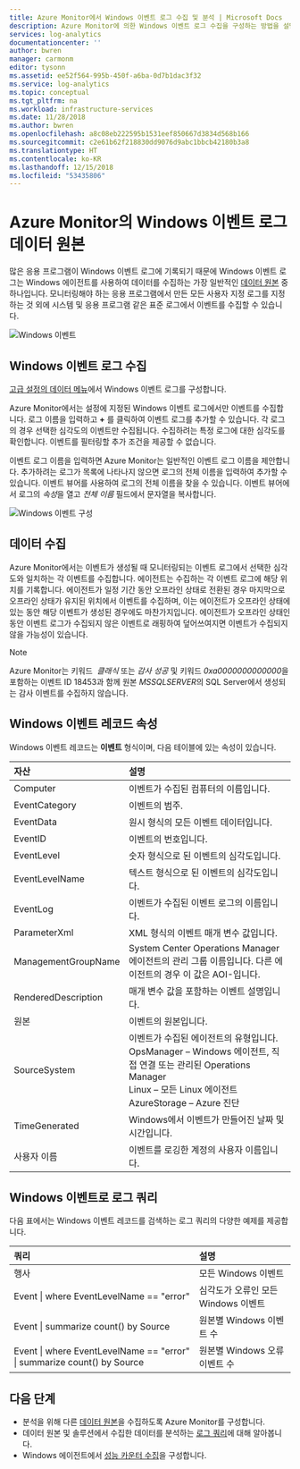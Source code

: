 ```yaml
---
title: Azure Monitor에서 Windows 이벤트 로그 수집 및 분석 | Microsoft Docs
description: Azure Monitor에 의한 Windows 이벤트 로그 수집을 구성하는 방법을 설명하고,생성되는 레코드에 대한 자세한 정보를 제공합니다.
services: log-analytics
documentationcenter: ''
author: bwren
manager: carmonm
editor: tysonn
ms.assetid: ee52f564-995b-450f-a6ba-0d7b1dac3f32
ms.service: log-analytics
ms.topic: conceptual
ms.tgt_pltfrm: na
ms.workload: infrastructure-services
ms.date: 11/28/2018
ms.author: bwren
ms.openlocfilehash: a8c08eb222595b1531eef850667d3834d568b166
ms.sourcegitcommit: c2e61b62f218830dd9076d9abc1bbcb42180b3a8
ms.translationtype: HT
ms.contentlocale: ko-KR
ms.lasthandoff: 12/15/2018
ms.locfileid: "53435806"
---
```

# <a name="windows-event-log-data-sources-in-azure-monitor"></a>Azure Monitor의 Windows 이벤트 로그 데이터 원본
많은 응용 프로그램이 Windows 이벤트 로그에 기록되기 때문에 Windows 이벤트 로그는 Windows 에이전트를 사용하여 데이터를 수집하는 가장 일반적인 [데이터 원본](agent-data-sources.md) 중 하나입니다.  모니터링해야 하는 응용 프로그램에서 만든 모든 사용자 지정 로그를 지정하는 것 외에 시스템 및 응용 프로그램 같은 표준 로그에서 이벤트를 수집할 수 있습니다.

![Windows 이벤트](media/data-sources-windows-events/overview.png)     

## <a name="configuring-windows-event-logs"></a>Windows 이벤트 로그 수집
[고급 설정의 데이터 메뉴](agent-data-sources.md#configuring-data-sources)에서 Windows 이벤트 로그를 구성합니다.

Azure Monitor에서는 설정에 지정된 Windows 이벤트 로그에서만 이벤트를 수집합니다.  로그 이름을 입력하고 **+** 를 클릭하여 이벤트 로그를 추가할 수 있습니다.  각 로그의 경우 선택한 심각도의 이벤트만 수집됩니다.  수집하려는 특정 로그에 대한 심각도를 확인합니다.  이벤트를 필터링할 추가 조건을 제공할 수 없습니다.

이벤트 로그 이름을 입력하면 Azure Monitor는 일반적인 이벤트 로그 이름을 제안합니다. 추가하려는 로그가 목록에 나타나지 않으면 로그의 전체 이름을 입력하여 추가할 수 있습니다. 이벤트 뷰어를 사용하여 로그의 전체 이름을 찾을 수 있습니다. 이벤트 뷰어에서 로그의 *속성*을 열고 *전체 이름* 필드에서 문자열을 복사합니다.

![Windows 이벤트 구성](media/data-sources-windows-events/configure.png)

## <a name="data-collection"></a>데이터 수집
Azure Monitor에서는 이벤트가 생성될 때 모니터링되는 이벤트 로그에서 선택한 심각도와 일치하는 각 이벤트를 수집합니다.  에이전트는 수집하는 각 이벤트 로그에 해당 위치를 기록합니다.  에이전트가 일정 기간 동안 오프라인 상태로 전환된 경우 마지막으로 오프라인 상태가 유지된 위치에서 이벤트를 수집하며, 이는 에이전트가 오프라인 상태에 있는 동안 해당 이벤트가 생성된 경우에도 마찬가지입니다.  에이전트가 오프라인 상태인 동안 이벤트 로그가 수집되지 않은 이벤트로 래핑하여 덮어쓰여지면 이벤트가 수집되지 않을 가능성이 있습니다.

>[!NOTE]
>Azure Monitor는 키워드  *클래식* 또는 *감사 성공* 및 키워드 *0xa0000000000000*을 포함하는 이벤트 ID 18453과 함께 원본 *MSSQLSERVER*의 SQL Server에서 생성되는 감사 이벤트를 수집하지 않습니다.
>

## <a name="windows-event-records-properties"></a>Windows 이벤트 레코드 속성
Windows 이벤트 레코드는 **이벤트** 형식이며, 다음 테이블에 있는 속성이 있습니다.

| 자산 | 설명 |
|:--- |:--- |
| Computer |이벤트가 수집된 컴퓨터의 이름입니다. |
| EventCategory |이벤트의 범주. |
| EventData |원시 형식의 모든 이벤트 데이터입니다. |
| EventID |이벤트의 번호입니다. |
| EventLevel |숫자 형식으로 된 이벤트의 심각도입니다. |
| EventLevelName |텍스트 형식으로 된 이벤트의 심각도입니다. |
| EventLog |이벤트가 수집된 이벤트 로그의 이름입니다. |
| ParameterXml |XML 형식의 이벤트 매개 변수 값입니다. |
| ManagementGroupName |System Center Operations Manager 에이전트의 관리 그룹 이름입니다.  다른 에이전트의 경우 이 값은 AOI-<workspace ID>입니다. |
| RenderedDescription |매개 변수 값을 포함하는 이벤트 설명입니다. |
| 원본 |이벤트의 원본입니다. |
| SourceSystem |이벤트가 수집된 에이전트의 유형입니다. <br> OpsManager – Windows 에이전트, 직접 연결 또는 관리된 Operations Manager <br> Linux – 모든 Linux 에이전트  <br>  AzureStorage – Azure 진단 |
| TimeGenerated |Windows에서 이벤트가 만들어진 날짜 및 시간입니다. |
| 사용자 이름 |이벤트를 로깅한 계정의 사용자 이름입니다. |

## <a name="log-queries-with-windows-events"></a>Windows 이벤트로 로그 쿼리
다음 표에서는 Windows 이벤트 레코드를 검색하는 로그 쿼리의 다양한 예제를 제공합니다.

| 쿼리 | 설명 |
|:---|:---|
| 행사 |모든 Windows 이벤트 |
| Event &#124; where EventLevelName == "error" |심각도가 오류인 모든 Windows 이벤트 |
| Event &#124; summarize count() by Source |원본별 Windows 이벤트 수 |
| Event &#124; where EventLevelName == "error" &#124; summarize count() by Source |원본별 Windows 오류 이벤트 수 |


## <a name="next-steps"></a>다음 단계
* 분석을 위해 다른 [데이터 원본](agent-data-sources.md)을 수집하도록 Azure Monitor를 구성합니다.
* 데이터 원본 및 솔루션에서 수집한 데이터를 분석하는 [로그 쿼리](../../log-analytics/log-analytics-queries.md)에 대해 알아봅니다.  
* Windows 에이전트에서 [성능 카운터 수집](data-sources-performance-counters.md)을 구성합니다.
